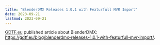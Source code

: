 ```yaml
---
title: "BlenderDMX Releases 1.0.1 with Featurfull MVR Import"
date: 2023-09-21
lastmod: 2023-09-21
---
```


<a href="https://gdtf.eu">GDTF.eu</a> published article about BlenderDMX: <a href="https://gdtf.eu/blog/blenderdmx-releases-1.0.1-with-featurfull-mvr-import/">https://gdtf.eu/blog/blenderdmx-releases-1.0.1-with-featurfull-mvr-import/</a>.
